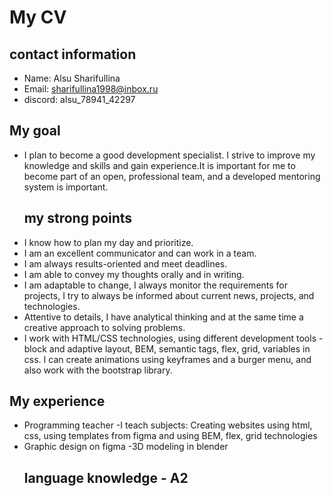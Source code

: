 # My CV
## contact information
- Name: Alsu Sharifullina
- Email: sharifullina1998@inbox.ru
- discord: alsu_78941_42297
## My goal
- I plan to become a good development specialist. I strive to improve my knowledge and skills and gain experience.It is important for me to become part of an open, professional team, and a developed mentoring system is important.
  ## my strong points
- I know how to plan my day and prioritize.
- I am an excellent communicator and can work in a team.
- I am always results-oriented and meet deadlines.
- I am able to convey my thoughts orally and in writing.
- I am adaptable to change, I always monitor the requirements for projects, I try to always be informed about current news, projects, and technologies.
- Attentive to details, I have analytical thinking and at the same time a creative approach to solving problems.
- I work with HTML/CSS technologies, using different development tools - block and adaptive layout, BEM, semantic tags, flex, grid, variables in css.
I can create animations using keyframes and a burger menu, and also work with the bootstrap library.
## My experience
- Programming teacher
-I teach subjects: Creating websites using html, css, using templates from figma and using BEM, flex, grid technologies
- Graphic design on figma
-3D modeling in blender
  ## language knowledge - A2
